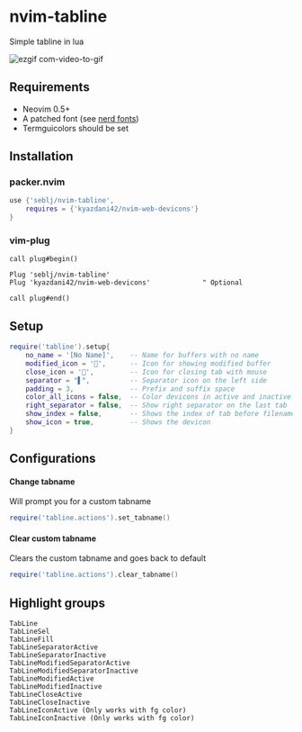 # nvim-tabline

Simple tabline in lua

![ezgif com-video-to-gif](https://user-images.githubusercontent.com/5160701/112813955-11465380-907f-11eb-93ae-b828ccb23a76.gif)

## Requirements

- Neovim 0.5+
- A patched font (see [nerd fonts](https://github.com/ryanoasis/nerd-fonts))
- Termguicolors should be set

## Installation

### packer.nvim

```Lua
use {'seblj/nvim-tabline',
    requires = {'kyazdani42/nvim-web-devicons'}
}
```

### vim-plug

```Vim
call plug#begin()

Plug 'seblj/nvim-tabline'
Plug 'kyazdani42/nvim-web-devicons'             " Optional

call plug#end()
```

## Setup

```Lua
require('tabline').setup{
    no_name = '[No Name]',    -- Name for buffers with no name
    modified_icon = '',      -- Icon for showing modified buffer
    close_icon = '',         -- Icon for closing tab with mouse
    separator = "▌",          -- Separator icon on the left side
    padding = 3,              -- Prefix and suffix space
    color_all_icons = false,  -- Color devicons in active and inactive tabs
    right_separator = false,  -- Show right separator on the last tab
    show_index = false,       -- Shows the index of tab before filename
    show_icon = true,         -- Shows the devicon
}
```

## Configurations

#### Change tabname

Will prompt you for a custom tabname

```Lua
require('tabline.actions').set_tabname()
```

#### Clear custom tabname

Clears the custom tabname and goes back to default

```Lua
require('tabline.actions').clear_tabname()

```

## Highlight groups

```
TabLine
TabLineSel
TabLineFill
TabLineSeparatorActive
TabLineSeparatorInactive
TabLineModifiedSeparatorActive
TabLineModifiedSeparatorInactive
TabLineModifiedActive
TabLineModifiedInactive
TabLineCloseActive
TabLineCloseInactive
TabLineIconActive (Only works with fg color)
TabLineIconInactive (Only works with fg color)
```
